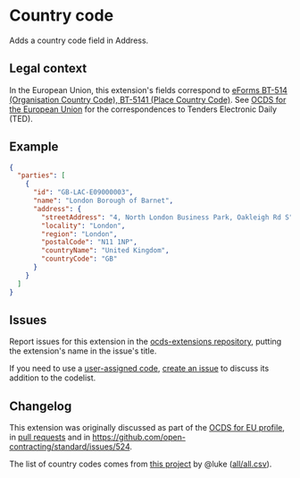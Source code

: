 # Country code

Adds a country code field in Address.

## Legal context

In the European Union, this extension's fields correspond to [eForms BT-514 (Organisation Country Code), BT-5141 (Place Country Code)](https://github.com/eForms/eForms). See [OCDS for the European Union](http://standard.open-contracting.org/profiles/eu/master/en/) for the correspondences to Tenders Electronic Daily (TED).

## Example

```json
{
  "parties": [
    {
      "id": "GB-LAC-E09000003",
      "name": "London Borough of Barnet",
      "address": {
        "streetAddress": "4, North London Business Park, Oakleigh Rd S",
        "locality": "London",
        "region": "London",
        "postalCode": "N11 1NP",
        "countryName": "United Kingdom",
        "countryCode": "GB"
      }
    }
  ]
}
```

## Issues

Report issues for this extension in the [ocds-extensions repository](https://github.com/open-contracting/ocds-extensions/issues), putting the extension's name in the issue's title.

If you need to use a [user-assigned code](https://en.wikipedia.org/wiki/ISO_3166-1_alpha-2#User-assigned_code_elements), [create an issue](https://github.com/open-contracting/standard/issues) to discuss its addition to the codelist.

## Changelog

This extension was originally discussed as part of the [OCDS for EU profile](https://github.com/open-contracting-extensions/european-union/issues), in [pull requests](https://github.com/open-contracting-extensions/ocds_countryCode/pulls?q=is%3Apr+is%3Aclosed) and in https://github.com/open-contracting/standard/issues/524.

The list of country codes comes from [this project](https://github.com/lukes/ISO-3166-Countries-with-Regional-Codes) by @luke ([all/all.csv](https://github.com/lukes/ISO-3166-Countries-with-Regional-Codes/blob/master/all/all.csv)).
